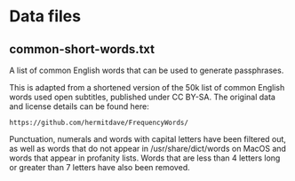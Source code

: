 # Data files

## common-short-words.txt

A list of common English words that can be used to generate passphrases.

This is adapted from a shortened version of the 50k list of common English words
used open subtitles, published under CC BY-SA. The original data and license
details can be found here:

    https://github.com/hermitdave/FrequencyWords/

Punctuation, numerals and words with capital letters have been filtered out, as
well as words that do not appear in /usr/share/dict/words on MacOS and words
that appear in profanity lists. Words that are less than 4 letters long or
greater than 7 letters have also been removed.
